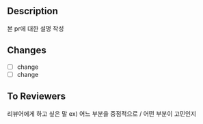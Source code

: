 ## Description

본 pr에 대한 설명 작성

## Changes

- [ ] change
- [ ] change

## To Reviewers

리뷰어에게 하고 싶은 말 ex) 어느 부분을 중점적으로 / 어떤 부분이 고민인지
